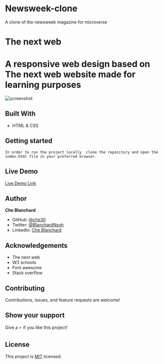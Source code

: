 # Newsweek-clone
A clone of the newsweek magazine for microverse
# The next web

# A responsive web design based on The next web website made for learning purposes

![screenshot](./assets/images/screencapture.png)


## Built With

- HTML & CSS

## Getting started
    In order to run the project locally  clone the repository and open the index.html file in your preferred browser.

## Live Demo

[Live Demo Link](https://marcelomaidden.github.io/theNextWeb/)

## Author

**Che Blanchard**

- GitHub: [@che30](https://github.com/che30)
- Twitter: [@BlanchardNsoh](https://twitter.com/BlanchardNsoh )
- LinkedIn: [Che Blanchard](https://www.linkedin.com/in/che-nsoh-9455271b0/)


## Acknowledgements
- The next web
- W3 schools
- Font awesome
- Stack overflow

##  Contributing

Contributions, issues, and feature requests are welcome!

## Show your support

Give a ⭐️ if you like this project!

## License

This project is [MIT](./LICENSE) licensed.